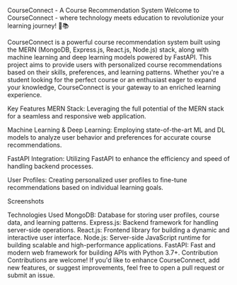 CourseConnect - A Course Recommendation System
Welcome to CourseConnect - where technology meets education to revolutionize your learning journey! 🚀📚

CourseConnect is a powerful course recommendation system built using the MERN (MongoDB, Express.js, React.js, Node.js) stack, along with machine learning and deep learning models powered by FastAPI. This project aims to provide users with personalized course recommendations based on their skills, preferences, and learning patterns. Whether you're a student looking for the perfect course or an enthusiast eager to expand your knowledge, CourseConnect is your gateway to an enriched learning experience.

Key Features
MERN Stack: Leveraging the full potential of the MERN stack for a seamless and responsive web application.

Machine Learning & Deep Learning: Employing state-of-the-art ML and DL models to analyze user behavior and preferences for accurate course recommendations.

FastAPI Integration: Utilizing FastAPI to enhance the efficiency and speed of handling backend processes.

User Profiles: Creating personalized user profiles to fine-tune recommendations based on individual learning goals.

Screenshots


Technologies Used
MongoDB: Database for storing user profiles, course data, and learning patterns.
Express.js: Backend framework for handling server-side operations.
React.js: Frontend library for building a dynamic and interactive user interface.
Node.js: Server-side JavaScript runtime for building scalable and high-performance applications.
FastAPI: Fast and modern web framework for building APIs with Python 3.7+.
Contribution
Contributions are welcome! If you'd like to enhance CourseConnect, add new features, or suggest improvements, feel free to open a pull request or submit an issue.
